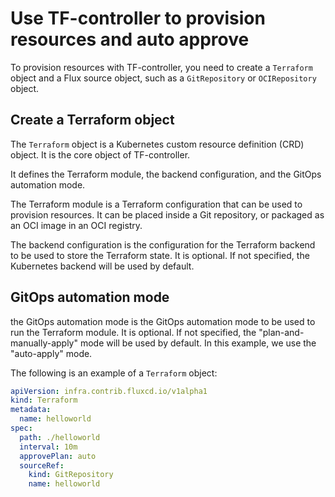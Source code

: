 # Use TF-controller to provision resources and auto approve

To provision resources with TF-controller, you need to create a `Terraform` object and a Flux source object, 
such as a `GitRepository` or `OCIRepository` object.

## Create a Terraform object

The `Terraform` object is a Kubernetes custom resource definition (CRD) object.
It is the core object of TF-controller. 

It defines the Terraform module, the backend configuration, and the GitOps automation mode.

The Terraform module is a Terraform configuration that can be used to provision resources.
It can be placed inside a Git repository, or packaged as an OCI image in an OCI registry.

The backend configuration is the configuration for the Terraform backend to be used to store the Terraform state.
It is optional. If not specified, the Kubernetes backend will be used by default.

## GitOps automation mode

the GitOps automation mode is the GitOps automation mode to be used to run the Terraform module.
It is optional. If not specified, the "plan-and-manually-apply" mode will be used by default.
In this example, we use the "auto-apply" mode.

The following is an example of a `Terraform` object:

```yaml hl_lines="8"
apiVersion: infra.contrib.fluxcd.io/v1alpha1
kind: Terraform
metadata:
  name: helloworld
spec:
  path: ./helloworld
  interval: 10m
  approvePlan: auto
  sourceRef:
    kind: GitRepository
    name: helloworld
```
